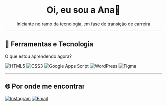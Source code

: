 <!-- Banner de boas-vindas -->
<div align="center">
  <h1> Oi, eu sou a Ana👋 </h1>
  <p> Iniciante no ramo da tecnologia, em fase de transição de carreira</p>
</div>

---

## 🧰 Ferramentas e Tecnologia
<p> O que estou aprendendo agora? </p>
<!-- Use apenas o que você conhece/está aprendendo -->
<!-- Cada badge vem do shields.io; troque o texto depois de 'badge/' e o 'logo=' para outras techs -->

![HTML5](https://img.shields.io/badge/HTML5-E34F26?style=for-the-badge&logo=html5&logoColor=white)
![CSS3](https://img.shields.io/badge/CSS3-1572B6?style=for-the-badge&logo=css3&logoColor=white)
![Google Apps Script](https://img.shields.io/badge/Apps%20Script-4285F4?style=for-the-badge&logo=google&logoColor=white)
![WordPress](https://img.shields.io/badge/WordPress-21759B?style=for-the-badge&logo=wordpress&logoColor=white)
![Figma](https://img.shields.io/badge/Figma-F24E1E?style=for-the-badge&logo=figma&logoColor=white)

---

## 🌐 Por onde me encontrar 
[![Instagram](https://img.shields.io/badge/Instagram-E4405F?style=for-the-badge&logo=instagram&logoColor=white)](https://www.instagram.com/anaclara_mlessa/)
[![Email](https://img.shields.io/badge/Email-181717?style=for-the-badge&logo=gmail&logoColor=white)](mailto:anaclaramarqueslessa@gmail.com)
